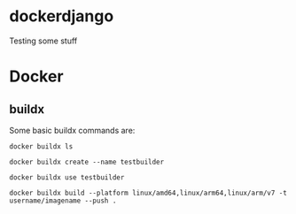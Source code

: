 # dockerdjango

Testing some stuff

# Docker

## buildx

Some basic buildx commands are:
```
docker buildx ls
```
```
docker buildx create --name testbuilder
```
```
docker buildx use testbuilder
```
```
docker buildx build --platform linux/amd64,linux/arm64,linux/arm/v7 -t username/imagename --push .
```
